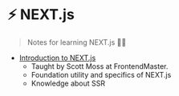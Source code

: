 # ⚡️ NEXT.js

> Notes for learning NEXT.js ✍🏽

- [Introduction to NEXT.js](./Intro%20to%20Next.md)
  - Taught by Scott Moss at FrontendMaster.
  - Foundation utility and specifics of NEXT.js
  - Knowledge about SSR
